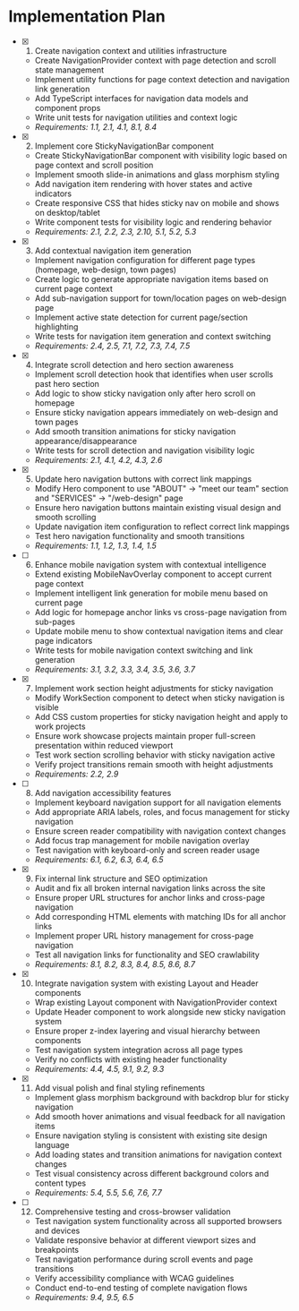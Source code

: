 # Implementation Plan

- [x] 1. Create navigation context and utilities infrastructure







  - Create NavigationProvider context with page detection and scroll state management
  - Implement utility functions for page context detection and navigation link generation
  - Add TypeScript interfaces for navigation data models and component props
  - Write unit tests for navigation utilities and context logic
  - _Requirements: 1.1, 2.1, 4.1, 8.1, 8.4_

- [x] 2. Implement core StickyNavigationBar component





  - Create StickyNavigationBar component with visibility logic based on page context and scroll position
  - Implement smooth slide-in animations and glass morphism styling
  - Add navigation item rendering with hover states and active indicators
  - Create responsive CSS that hides sticky nav on mobile and shows on desktop/tablet
  - Write component tests for visibility logic and rendering behavior
  - _Requirements: 2.1, 2.2, 2.3, 2.10, 5.1, 5.2, 5.3_

- [x] 3. Add contextual navigation item generation





  - Implement navigation configuration for different page types (homepage, web-design, town pages)
  - Create logic to generate appropriate navigation items based on current page context
  - Add sub-navigation support for town/location pages on web-design page
  - Implement active state detection for current page/section highlighting
  - Write tests for navigation item generation and context switching
  - _Requirements: 2.4, 2.5, 7.1, 7.2, 7.3, 7.4, 7.5_

- [x] 4. Integrate scroll detection and hero section awareness






  - Implement scroll detection hook that identifies when user scrolls past hero section
  - Add logic to show sticky navigation only after hero scroll on homepage
  - Ensure sticky navigation appears immediately on web-design and town pages
  - Add smooth transition animations for sticky navigation appearance/disappearance
  - Write tests for scroll detection and navigation visibility logic
  - _Requirements: 2.1, 4.1, 4.2, 4.3, 2.6_

- [x] 5. Update hero navigation buttons with correct link mappings

  - Modify Hero component to use "ABOUT" → "meet our team" section and "SERVICES" → "/web-design" page
  - Ensure hero navigation buttons maintain existing visual design and smooth scrolling
  - Update navigation item configuration to reflect correct link mappings
  - Test hero navigation functionality and smooth transitions
  - _Requirements: 1.1, 1.2, 1.3, 1.4, 1.5_

- [ ] 6. Enhance mobile navigation system with contextual intelligence
  - Extend existing MobileNavOverlay component to accept current page context
  - Implement intelligent link generation for mobile menu based on current page
  - Add logic for homepage anchor links vs cross-page navigation from sub-pages
  - Update mobile menu to show contextual navigation items and clear page indicators
  - Write tests for mobile navigation context switching and link generation
  - _Requirements: 3.1, 3.2, 3.3, 3.4, 3.5, 3.6, 3.7_

- [x] 7. Implement work section height adjustments for sticky navigation

  - Modify WorkSection component to detect when sticky navigation is visible
  - Add CSS custom properties for sticky navigation height and apply to work projects
  - Ensure work showcase projects maintain proper full-screen presentation within reduced viewport
  - Test work section scrolling behavior with sticky navigation active
  - Verify project transitions remain smooth with height adjustments
  - _Requirements: 2.2, 2.9_

- [ ] 8. Add navigation accessibility features
  - Implement keyboard navigation support for all navigation elements
  - Add appropriate ARIA labels, roles, and focus management for sticky navigation
  - Ensure screen reader compatibility with navigation context changes
  - Add focus trap management for mobile navigation overlay
  - Test navigation with keyboard-only and screen reader usage
  - _Requirements: 6.1, 6.2, 6.3, 6.4, 6.5_

- [x] 9. Fix internal link structure and SEO optimization






  - Audit and fix all broken internal navigation links across the site
  - Ensure proper URL structures for anchor links and cross-page navigation
  - Add corresponding HTML elements with matching IDs for all anchor links
  - Implement proper URL history management for cross-page navigation
  - Test all navigation links for functionality and SEO crawlability
  - _Requirements: 8.1, 8.2, 8.3, 8.4, 8.5, 8.6, 8.7_

- [x] 10. Integrate navigation system with existing Layout and Header components


  - Wrap existing Layout component with NavigationProvider context
  - Update Header component to work alongside new sticky navigation system
  - Ensure proper z-index layering and visual hierarchy between components
  - Test navigation system integration across all page types
  - Verify no conflicts with existing header functionality
  - _Requirements: 4.4, 4.5, 9.1, 9.2, 9.3_

- [x] 11. Add visual polish and final styling refinements





  - Implement glass morphism background with backdrop blur for sticky navigation
  - Add smooth hover animations and visual feedback for all navigation items
  - Ensure navigation styling is consistent with existing site design language
  - Add loading states and transition animations for navigation context changes
  - Test visual consistency across different background colors and content types
  - _Requirements: 5.4, 5.5, 5.6, 7.6, 7.7_

- [ ] 12. Comprehensive testing and cross-browser validation
  - Test navigation system functionality across all supported browsers and devices
  - Validate responsive behavior at different viewport sizes and breakpoints
  - Test navigation performance during scroll events and page transitions
  - Verify accessibility compliance with WCAG guidelines
  - Conduct end-to-end testing of complete navigation flows
  - _Requirements: 9.4, 9.5, 6.5_